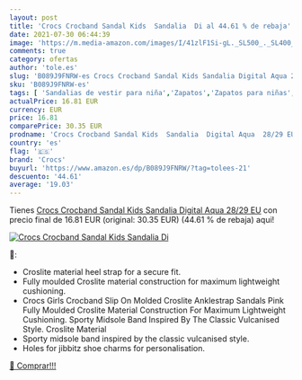 ```yaml
---
layout: post
title: 'Crocs Crocband Sandal Kids  Sandalia  Di al 44.61 % de rebaja'
date: 2021-07-30 06:44:39
image: 'https://m.media-amazon.com/images/I/41zlF1Si-gL._SL500_._SL400_.jpg'
comments: true
category: ofertas
author: 'tole.es'
slug: 'B089J9FNRW-es Crocs Crocband Sandal Kids Sandalia Digital Aqua 28/29 EU'
sku: 'B089J9FNRW-es'
tags: [ 'Sandalias de vestir para niña','Zapatos','Zapatos para niñas','Zapatos para niños','Zapatos y complementos','crocs','sandalia', ]
actualPrice: 16.81 EUR
currency: EUR
price: 16.81
comparePrice: 30.35 EUR
prodname: 'Crocs Crocband Sandal Kids  Sandalia  Digital Aqua  28/29 EU'
country: 'es'
flag: '🇪🇸'
brand: 'Crocs'
buyurl: 'https://www.amazon.es/dp/B089J9FNRW/?tag=tolees-21'
descuento: '44.61'
average: '19.03'
---
```


Tienes [Crocs Crocband Sandal Kids  Sandalia  Digital Aqua  28/29 EU](https://www.amazon.es/dp/B089J9FNRW/?tag=tolees-21) con precio final de  16.81 EUR (original: 30.35 EUR) (44.61 %  de rebaja) aqui!

[![Crocs Crocband Sandal Kids  Sandalia  Di](https://m.media-amazon.com/images/I/41zlF1Si-gL._SL500_._SL400_.jpg)](https://www.amazon.es/dp/B089J9FNRW/?tag=tolees-21)

🔎:

- Croslite material heel strap for a secure fit.
- Fully moulded Croslite material construction for maximum lightweight cushioning.
- Crocs Girls Crocband Slip On Molded Croslite Anklestrap Sandals Pink Fully Moulded Croslite Material Construction For Maximum Lightweight Cushioning. Sporty Midsole Band Inspired By The Classic Vulcanised Style. Croslite Material
- Sporty midsole band inspired by the classic vulcanised style.
- Holes for jibbitz shoe charms for personalisation.

[🛒 Comprar!!!](https://www.amazon.es/dp/B089J9FNRW/?tag=tolees-21)
